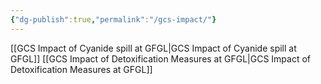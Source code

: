 ```yaml
---
{"dg-publish":true,"permalink":"/gcs-impact/"}
---
```


[[GCS Impact of Cyanide spill at GFGL\|GCS Impact of Cyanide spill at GFGL]]
[[GCS Impact of Detoxification Measures at GFGL\|GCS Impact of Detoxification Measures at GFGL]]

